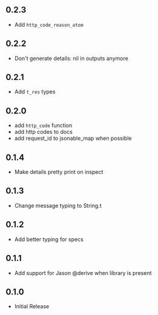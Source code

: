 ## 0.2.3
- Add `http_code_reason_atom`

## 0.2.2
- Don't generate details: nil in outputs anymore

## 0.2.1
- Add `t_res` types

## 0.2.0

- add `http_code` function
- add http codes to docs
- add request_id to jsonable_map when possible

## 0.1.4
- Make details pretty print on inspect

## 0.1.3
- Change message typing to String.t

## 0.1.2
- Add better typing for specs

## 0.1.1
- Add support for Jason @derive when library is present

## 0.1.0
- Initial Release
